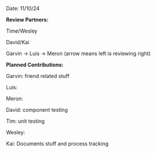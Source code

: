 Date: 11/10/24

**Review Partners:**

Time/Wesley

David/Kai

Garvin -> Luis -> Meron
(arrow means left is reviewing right)

**Planned Contributions:**

Garvin: friend related stuff

Luis:

Meron:

David: component testing

Tim: unit testing

Wesley:

Kai: Documents stuff and process tracking
